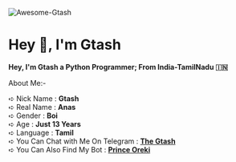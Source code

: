 

![Awesome-Gtash]([https://graph.org/file/4ebbd389dbd3ae7976940.mp4](https://graph.org/file/93fc5304c3464905d1c35.jpg))
# Hey 👋, I'm Gtash

<b>Hey, I'm Gtash a Python Programmer;
From India-TamilNadu 🇮🇳</b>

 About Me:-


➪ Nick Name : **Gtash**      
➪ Real Name : **Anas**     
➪ Gender : **Boi**      
➪ Age : **Just 13 Years**          
➪ Language : **Tamil**        
➪ You Can Chat with Me On Telegram : **[The Gtash](t.me/awesome_gtashxd)**     
➪ You Can Also Find My Bot : **[Prince Oreki](t.me/orekiproxbot)**
